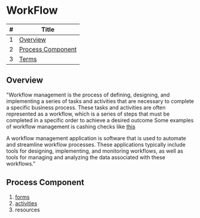 # WorkFlow

#|Title
---|-----
1|[Overview](./README.md/#overview)
2|[Process Component](./README.md/#process-component)
3|[Terms](./General/Terms.md)

## Overview

"Workflow management is the process of defining, designing, and implementing a series of tasks and activities that are necessary to complete a specific business process. These tasks and activities are often represented as a workflow, which is a series of steps that must be completed in a specific order to achieve a desired outcome
Some examples of workflow management is cashing checks like [this](./General/general.md#cashing-checks-example)

A workflow management application is software that is used to automate and streamline workflow processes. These applications typically include tools for designing, implementing, and monitoring workflows, as well as tools for managing and analyzing the data associated with these workflows."

## Process Component

1. [forms](./General/st_forms.md)
2. [activities](./General/st_activity.md)
3. resources 

